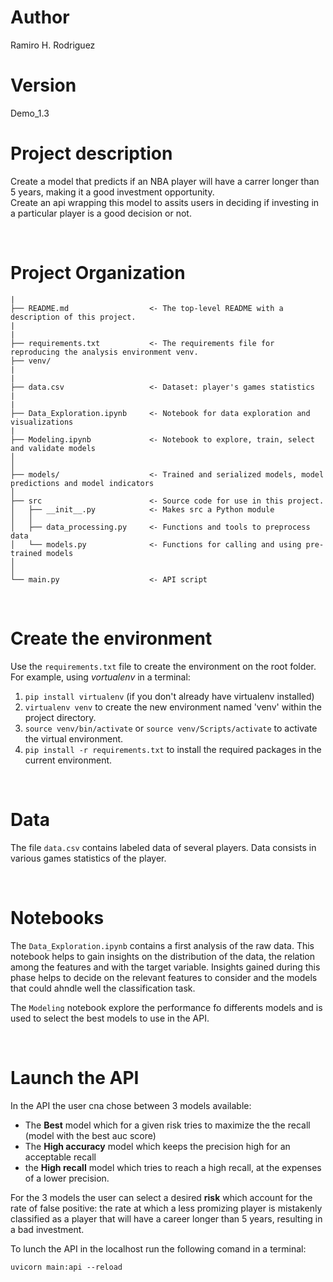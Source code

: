 # Author
Ramiro H. Rodriguez

# Version
Demo_1.3  


# Project description
Create a model that predicts if an NBA player will have a carrer longer than 5 years, making it a good investment opportunity.  
Create an api wrapping this model to assits users in deciding if investing in a particular player is a good decision or not.  

<br>


# Project Organization
    |
    ├── README.md                  <- The top-level README with a description of this project.
    |
    |
    ├── requirements.txt           <- The requirements file for reproducing the analysis environment venv.
    ├── venv/
    |
    |
    ├── data.csv                   <- Dataset: player's games statistics
    |
    |
    ├── Data_Exploration.ipynb     <- Notebook for data exploration and visualizations
    |
    ├── Modeling.ipynb             <- Notebook to explore, train, select and validate models
    │
    │
    ├── models/                    <- Trained and serialized models, model predictions and model indicators
    │
    ├── src                        <- Source code for use in this project.
    │   ├── __init__.py            <- Makes src a Python module
    │   │
    │   ├── data_processing.py     <- Functions and tools to preprocess data
    │   └── models.py              <- Functions for calling and using pre-trained models
    │
    │
    └── main.py                    <- API script

<br>

# Create the environment
Use the ```requirements.txt``` file to create the environment on the root folder.
For example, using _vortualenv_ in a terminal:
1. ```pip install virtualenv```  (if you don't already have virtualenv installed)
1. ```virtualenv venv``` to create the new environment named 'venv' within the project directory. 
1. ```source venv/bin/activate``` or ```source venv/Scripts/activate``` to activate the virtual environment.
1. ```pip install -r requirements.txt``` to install the required packages in the current environment.

<br>

# Data
The file ```data.csv``` contains labeled data of several players. Data consists in various games statistics of the player.

<br>

# Notebooks
The ```Data_Exploration.ipynb``` contains a first analysis of the raw data. This notebook helps to gain insights on the distribution of the data, the relation among the features and with the target variable. Insights gained during this phase helps to decide on the relevant features to consider and the models that could ahndle well the classification task.

The ```Modeling``` notebook explore the performance fo differents models and is used to select the best models to use in the API.

<br>

# Launch the API
In the API the user cna chose between 3 models available:  
* The **Best** model which for a given risk tries to maximize the the recall (model with the best auc score)
* The **High accuracy** model which keeps the precision high for an acceptable recall
* the **High recall** model which tries to reach a high recall, at the expenses of a lower precision.

For the 3 models the user can select a desired **risk** which account for the rate of false positive: the rate at which a less promizing player is mistakenly classified as a player that will have a career longer than 5 years, resulting in a bad investment.


To lunch the API in the localhost run the following comand in a terminal:  
```
uvicorn main:api --reload
```


